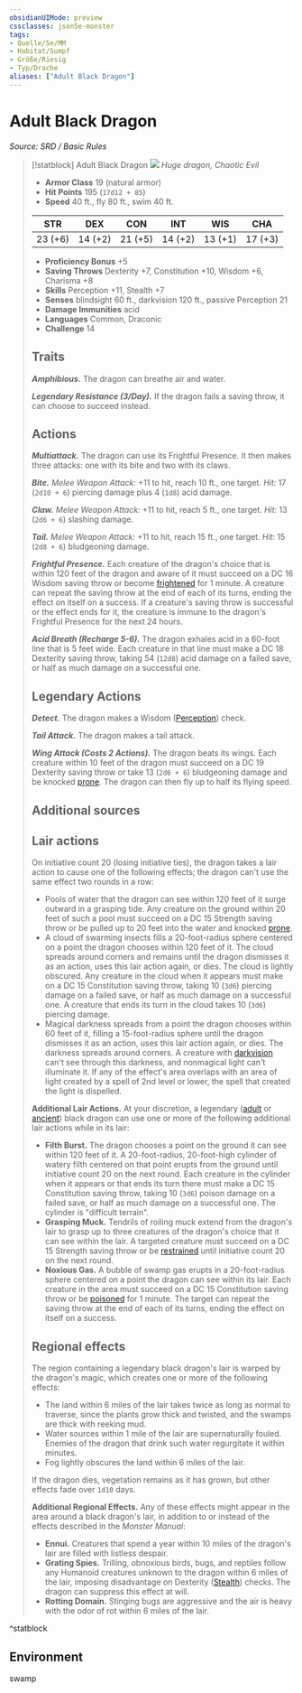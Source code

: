 ```yaml
---
obsidianUIMode: preview
cssclasses: json5e-monster
tags:
- Quelle/5e/MM
- Habitat/Sumpf
- Größe/Riesig
- Typ/Drache
aliases: ["Adult Black Dragon"]
---
```

# Adult Black Dragon
*Source: SRD / Basic Rules*  

> [!statblock] Adult Black Dragon
> ![](compendium/bestiary/dragon/token/adult-black-dragon.png#token)
> *Huge dragon, Chaotic Evil*
> 
> - **Armor Class** 19  (natural armor)
> - **Hit Points** 195 (`17d12 + 85`)
> - **Speed** 40 ft., fly 80 ft., swim 40 ft.
> 
> |STR|DEX|CON|INT|WIS|CHA|
> |:---:|:---:|:---:|:---:|:---:|:---:|
> |23 (+6)|14 (+2)|21 (+5)|14 (+2)|13 (+1)|17 (+3)|
> 
> - **Proficiency Bonus** +5
> - **Saving Throws** Dexterity +7, Constitution +10, Wisdom +6, Charisma +8
> - **Skills** Perception +11, Stealth +7
> - **Senses** blindsight 60 ft., darkvision 120 ft., passive Perception 21
> - **Damage Immunities** acid
> - **Languages** Common, Draconic
> - **Challenge** 14
> 
> ## Traits
> 
> ***Amphibious.*** The dragon can breathe air and water.
> 
> ***Legendary Resistance (3/Day).*** If the dragon fails a saving throw, it can choose to succeed instead.
> 
> ## Actions
> 
> ***Multiattack.*** The dragon can use its Frightful Presence. It then makes three attacks: one with its bite and two with its claws.
> 
> ***Bite.*** *Melee Weapon Attack:* +11 to hit, reach 10 ft., one target. *Hit:* 17 (`2d10 + 6`) piercing damage plus 4 (`1d8`) acid damage.
> 
> ***Claw.*** *Melee Weapon Attack:* +11 to hit, reach 5 ft., one target. *Hit:* 13 (`2d6 + 6`) slashing damage.
> 
> ***Tail.*** *Melee Weapon Attack:* +11 to hit, reach 15 ft., one target. *Hit:* 15 (`2d8 + 6`) bludgeoning damage.
> 
> ***Frightful Presence.*** Each creature of the dragon's choice that is within 120 feet of the dragon and aware of it must succeed on a DC 16 Wisdom saving throw or become [frightened](rules/conditions.md#frightened) for 1 minute. A creature can repeat the saving throw at the end of each of its turns, ending the effect on itself on a success. If a creature's saving throw is successful or the effect ends for it, the creature is immune to the dragon's Frightful Presence for the next 24 hours.
> 
> ***Acid Breath (Recharge 5-6).*** The dragon exhales acid in a 60-foot line that is 5 feet wide. Each creature in that line must make a DC 18 Dexterity saving throw, taking 54 (`12d8`) acid damage on a failed save, or half as much damage on a successful one.
> 
> ## Legendary Actions
> 
> ***Detect.*** The dragon makes a Wisdom ([Perception](rules/skills.md#Perception)) check.
> 
> ***Tail Attack.*** The dragon makes a tail attack.
> 
> ***Wing Attack (Costs 2 Actions).*** The dragon beats its wings. Each creature within 10 feet of the dragon must succeed on a DC 19 Dexterity saving throw or take 13 (`2d6 + 6`) bludgeoning damage and be knocked [prone](rules/conditions.md#prone). The dragon can then fly up to half its flying speed.
> 
> ## Additional sources
> 
> 
> 
> ## Lair actions
> 
> On initiative count 20 (losing initiative ties), the dragon takes a lair action to cause one of the following effects; the dragon can't use the same effect two rounds in a row:
> 
> - Pools of water that the dragon can see within 120 feet of it surge outward in a grasping tide. Any creature on the ground within 20 feet of such a pool must succeed on a DC 15 Strength saving throw or be pulled up to 20 feet into the water and knocked [prone](rules/conditions.md#prone).  
> - A cloud of swarming insects fills a 20-foot-radius sphere centered on a point the dragon chooses within 120 feet of it. The cloud spreads around corners and remains until the dragon dismisses it as an action, uses this lair action again, or dies. The cloud is lightly obscured. Any creature in the cloud when it appears must make on a DC 15 Constitution saving throw, taking 10 (`3d6`) piercing damage on a failed save, or half as much damage on a successful one. A creature that ends its turn in the cloud takes 10 (`3d6`) piercing damage.  
> - Magical darkness spreads from a point the dragon chooses within 60 feet of it, filling a 15-foot-radius sphere until the dragon dismisses it as an action, uses this lair action again, or dies. The darkness spreads around corners. A creature with [darkvision](rules/senses.md#darkvision) can't see through this darkness, and nonmagical light can't illuminate it. If any of the effect's area overlaps with an area of light created by a spell of 2nd level or lower, the spell that created the light is dispelled.  
> 
> **Additional Lair Actions.** At your discretion, a legendary ([adult](compendium/bestiary/dragon/adult-black-dragon.md) or [ancient](compendium/bestiary/dragon/ancient-black-dragon.md)) black dragon can use one or more of the following additional lair actions while in its lair:
> 
> - **Filth Burst.** The dragon chooses a point on the ground it can see within 120 feet of it. A 20-foot-radius, 20-foot-high cylinder of watery filth centered on that point erupts from the ground until initiative count 20 on the next round. Each creature in the cylinder when it appears or that ends its turn there must make a DC 15 Constitution saving throw, taking 10 (`3d6`) poison damage on a failed save, or half as much damage on a successful one. The cylinder is "difficult terrain".  
> - **Grasping Muck.** Tendrils of roiling muck extend from the dragon's lair to grasp up to three creatures of the dragon's choice that it can see within the lair. A targeted creature must succeed on a DC 15 Strength saving throw or be [restrained](rules/conditions.md#restrained) until initiative count 20 on the next round.  
> - **Noxious Gas.** A bubble of swamp gas erupts in a 20-foot-radius sphere centered on a point the dragon can see within its lair. Each creature in the area must succeed on a DC 15 Constitution saving throw or be [poisoned](rules/conditions.md#poisoned) for 1 minute. The target can repeat the saving throw at the end of each of its turns, ending the effect on itself on a success.  
> 
> ## Regional effects
> 
> The region containing a legendary black dragon's lair is warped by the dragon's magic, which creates one or more of the following effects:
> 
> - The land within 6 miles of the lair takes twice as long as normal to traverse, since the plants grow thick and twisted, and the swamps are thick with reeking mud.  
> - Water sources within 1 mile of the lair are supernaturally fouled. Enemies of the dragon that drink such water regurgitate it within minutes.  
> - Fog lightly obscures the land within 6 miles of the lair.  
> 
> If the dragon dies, vegetation remains as it has grown, but other effects fade over `1d10` days.
> 
> **Additional Regional Effects.** Any of these effects might appear in the area around a black dragon's lair, in addition to or instead of the effects described in the *Monster Manual*:
> 
> - **Ennui.** Creatures that spend a year within 10 miles of the dragon's lair are filled with listless despair.  
> - **Grating Spies.** Trilling, obnoxious birds, bugs, and reptiles follow any Humanoid creatures unknown to the dragon within 6 miles of the lair, imposing disadvantage on Dexterity ([Stealth](rules/skills.md#Stealth)) checks. The dragon can suppress this effect at will.  
> - **Rotting Domain.** Stinging bugs are aggressive and the air is heavy with the odor of rot within 6 miles of the lair.  
^statblock

## Environment

swamp